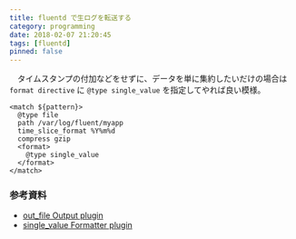 ```yaml
---
title: fluentd で生ログを転送する
category: programming
date: 2018-02-07 21:20:45
tags: [fluentd]
pinned: false
---
```


<p>　タイムスタンプの付加などをせずに、データを単に集約したいだけの場合は <code>format directive</code> に <code>@type single_value</code> を指定してやれば良い模様。</p>

```
<match ${pattern}>
  @type file
  path /var/log/fluent/myapp
  time_slice_format %Y%m%d
  compress gzip
  <format>
    @type single_value
  </format>
</match>
```

<h3>参考資料</h3>

<ul>
<li><a href="https://docs.fluentd.org/v0.12/articles/out_file">out_file Output plugin</a></li>
<li><a href="https://docs.fluentd.org/v0.12/articles/formatter_single_value">single_value Formatter plugin</a></li>
</ul>
